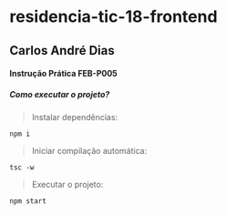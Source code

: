 # residencia-tic-18-frontend

## Carlos André Dias

#### Instrução Prática FEB-P005

##### Como executar o projeto?

> Instalar dependências:
```
npm i
```

> Iniciar compilação automática:
```
tsc -w
```	

> Executar o projeto:
```
npm start
```
